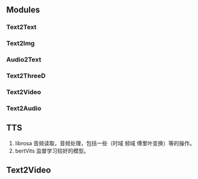 ## Modules

### Text2Text
### Text2Img
### Audio2Text
### Text2ThreeD
### Text2Video
### Text2Audio

## TTS
1. librosa 音频读取，音频处理，包括一些（时域 频域 傅里叶变换）等的操作。
2. bertVits 监督学习较好的模型。

## Text2Video
